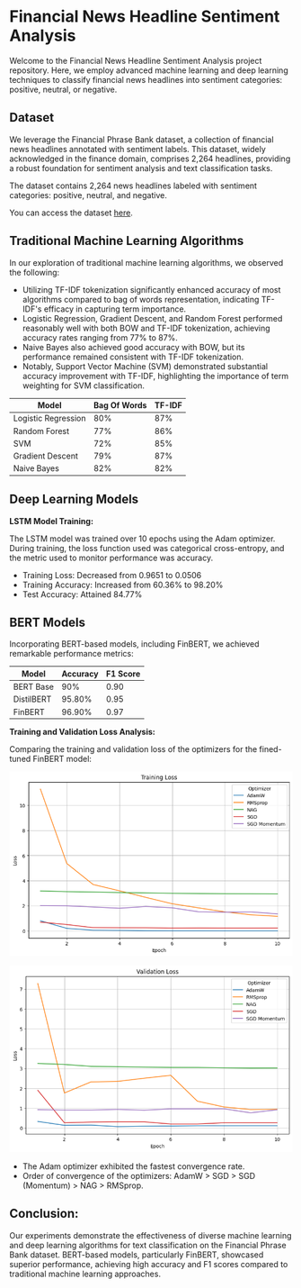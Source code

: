 # Financial News Headline Sentiment Analysis

Welcome to the Financial News Headline Sentiment Analysis project repository. Here, we employ advanced machine learning and deep learning techniques to classify financial news headlines into sentiment categories: positive, neutral, or negative.

## Dataset

We leverage the Financial Phrase Bank dataset, a collection of financial news headlines annotated with sentiment labels. This dataset, widely acknowledged in the finance domain, comprises 2,264 headlines, providing a robust foundation for sentiment analysis and text classification tasks.

The dataset contains 2,264 news headlines labeled with sentiment categories: positive, neutral, and negative.

You can access the dataset [here](https://huggingface.co/datasets/financial_phrasebank).

## Traditional Machine Learning Algorithms

In our exploration of traditional machine learning algorithms, we observed the following: 

- Utilizing TF-IDF tokenization significantly enhanced accuracy of most algorithms compared to bag of words representation, indicating TF-IDF's efficacy in capturing term importance.
- Logistic Regression, Gradient Descent, and Random Forest performed reasonably well with both BOW and TF-IDF tokenization, achieving accuracy rates ranging from 77% to 87%.
- Naive Bayes also achieved good accuracy with BOW, but its performance remained consistent with TF-IDF tokenization.
- Notably, Support Vector Machine (SVM) demonstrated substantial accuracy improvement with TF-IDF, highlighting the importance of term weighting for SVM classification.

| Model               | Bag Of Words | TF-IDF     |
|---------------------|--------------|------------|
| Logistic Regression | 80%          | 87%        |
| Random Forest       | 77%          | 86%        |
| SVM                 | 72%          | 85%        |
| Gradient Descent    | 79%          | 87%        |
| Naive Bayes         | 82%          | 82%        |

## Deep Learning Models

**LSTM Model Training:**

The LSTM model was trained over 10 epochs using the Adam optimizer. During training, the loss function used was categorical cross-entropy, and the metric used to monitor performance was accuracy.

- Training Loss: Decreased from 0.9651 to 0.0506
- Training Accuracy: Increased from 60.36% to 98.20%
- Test Accuracy: Attained 84.77%

## BERT Models

Incorporating BERT-based models, including FinBERT, we achieved remarkable performance metrics:

| Model              | Accuracy | F1 Score |
|--------------------|----------|----------|
| BERT Base          | 90%      | 0.90     |
| DistilBERT         | 95.80%   | 0.95     |
| FinBERT            | 96.90%   | 0.97     |

**Training and Validation Loss Analysis:**

Comparing the training and validation loss of the optimizers for the fined-tuned FinBERT model:

![FinBERT Training Loss](FinBERT_Training_Loss.png)

![FinBERT Validation Loss](FinBERT_Validation_Loss.png)

- The Adam optimizer exhibited the fastest convergence rate.
- Order of convergence of the optimizers: AdamW > SGD > SGD (Momentum) > NAG > RMSprop.

## Conclusion:

Our experiments demonstrate the effectiveness of diverse machine learning and deep learning algorithms for text classification on the Financial Phrase Bank dataset. BERT-based models, particularly FinBERT, showcased superior performance, achieving high accuracy and F1 scores compared to traditional machine learning approaches.
